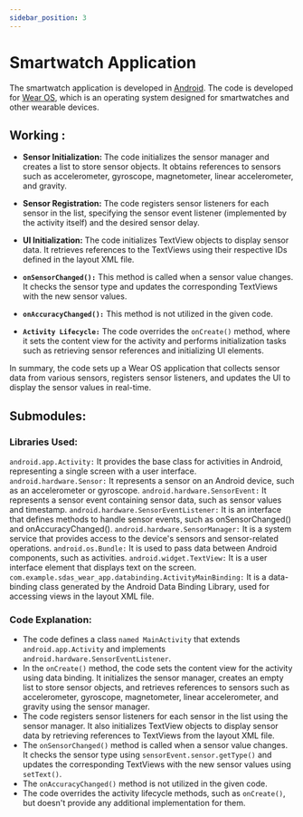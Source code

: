 ```yaml
---
sidebar_position: 3
---
```


# Smartwatch Application 
The smartwatch application is developed in [Android](https://developer.android.com/). The code is developed for [Wear OS](https://wearos.google.com/), which is an operating system designed for smartwatches and other wearable devices.

## Working :
- **Sensor Initialization:**  The code initializes the sensor manager and creates a list to store sensor objects. It obtains references to sensors such as accelerometer, gyroscope, magnetometer, linear accelerometer, and gravity.

- **Sensor Registration:** The code registers sensor listeners for each sensor in the list, specifying the sensor event listener (implemented by the activity itself) and the desired sensor delay.

- **UI Initialization:** The code initializes TextView objects to display sensor data. It retrieves references to the TextViews using their respective IDs defined in the layout XML file.

- **`onSensorChanged():`** This method is called when a sensor value changes. It checks the sensor type and updates the corresponding TextViews with the new sensor values.

- **`onAccuracyChanged():`** This method is not utilized in the given code.

- **`Activity Lifecycle:`** The code overrides the `onCreate()` method, where it sets the content view for the activity and performs initialization tasks such as retrieving sensor references and initializing UI elements.

In summary, the code sets up a Wear OS application that collects sensor data from various sensors, registers sensor listeners, and updates the UI to display the sensor values in real-time.

## Submodules:
### Libraries Used:

`android.app.Activity:` It provides the base class for activities in Android, representing a single screen with a user interface.
`android.hardware.Sensor:` It represents a sensor on an Android device, such as an accelerometer or gyroscope.
`android.hardware.SensorEvent:` It represents a sensor event containing sensor data, such as sensor values and timestamp.
`android.hardware.SensorEventListener:` It is an interface that defines methods to handle sensor events, such as onSensorChanged() and onAccuracyChanged().
`android.hardware.SensorManager:` It is a system service that provides access to the device's sensors and sensor-related operations.
`android.os.Bundle:` It is used to pass data between Android components, such as activities.
`android.widget.TextView:` It is a user interface element that displays text on the screen.
`com.example.sdas_wear_app.databinding.ActivityMainBinding:` It is a data-binding class generated by the Android Data Binding Library, used for accessing views in the layout XML file.
### Code Explanation:

- The code defines a class `named MainActivity` that extends `android.app.Activity` and implements `android.hardware.SensorEventListener`.
-  In the `onCreate()` method, the code sets the content view for the activity using data binding. It initializes the sensor manager, creates an empty list to store sensor objects, and retrieves references to sensors such as accelerometer, gyroscope, magnetometer, linear accelerometer, and gravity using the sensor manager.
- The code registers sensor listeners for each sensor in the list using the sensor manager. It also initializes TextView objects to display sensor data by retrieving references to TextViews from the layout XML file.
- The `onSensorChanged()` method is called when a sensor value changes. It checks the sensor type using `sensorEvent.sensor.getType()` and updates the corresponding TextViews with the new sensor values using `setText()`.
- The `onAccuracyChanged()` method is not utilized in the given code.
- The code overrides the activity lifecycle methods, such as `onCreate()`, but doesn't provide any additional implementation for them.
